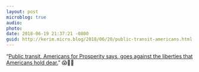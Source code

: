 ```yaml
---
layout: post
microblog: true
audio: 
photo: 
date: 2018-06-19 21:37:21 -0800
guid: http://kerim.micro.blog/2018/06/20/public-transit-americans.html
---
```

“[Public transit, Americans for Prosperity says, goes against the liberties that Americans hold dear.](https://www.nytimes.com/2018/06/19/climate/koch-brothers-public-transit.html)” 😱🤬🤮
